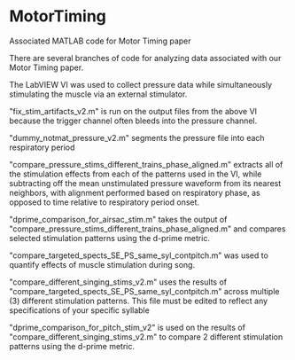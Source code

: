 # MotorTiming
Associated MATLAB code for Motor Timing paper

There are several branches of code for analyzing data associated with our Motor Timing paper.

The LabVIEW VI was used to collect pressure data while simultaneously stimulating the muscle via an external stimulator.

"fix_stim_artifacts_v2.m" is run on the output files from the above VI because the trigger channel often bleeds into the pressure channel.

"dummy_notmat_pressure_v2.m" segments the pressure file into each respiratory period

"compare_pressure_stims_different_trains_phase_aligned.m" extracts all of the stimulation effects from each of the patterns used in the VI, while subtracting off the mean unstimulated pressure waveform from its nearest neighbors, with alignment performed based on respiratory phase, as opposed to time relative to respiratory period onset.

"dprime_comparison_for_airsac_stim.m" takes the output of "compare_pressure_stims_different_trains_phase_aligned.m" and compares selected stimulation patterns using the d-prime metric.

"compare_targeted_spects_SE_PS_same_syl_contpitch.m" was used to quantify effects of muscle stimulation during song.

"compare_different_singing_stims_v2.m" uses the results of "compare_targeted_spects_SE_PS_same_syl_contpitch.m" across multiple (3) different stimulation patterns. This file must be edited to reflect any specifications of your specific syllable

"dprime_comparison_for_pitch_stim_v2" is used on the results of "compare_different_singing_stims_v2.m" to compare 2 different stimulation patterns using the d-prime metric.

